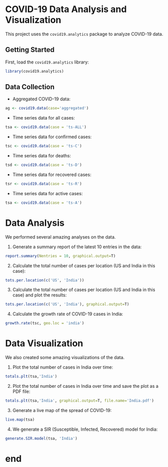 # COVID-19 Data Analysis and Visualization 

This project uses the `covid19.analytics` package to analyze COVID-19 data.

## Getting Started

First, load the `covid19.analytics` library:

```r
library(covid19.analytics)
```

## Data Collection

* Aggregated COVID-19 data:

```r
ag <- covid19.data(case='aggregated')
```

* Time series data for all cases:

```r
tsa <- covid19.data(case = 'ts-ALL')
```

* Time series data for confirmed cases:

```r
tsc <- covid19.data(case = 'ts-C')
```

* Time series data for deaths:

```r
tsd <- covid19.data(case = 'ts-D')
```

* Time series data for recovered cases:

```r
tsr <- covid19.data(case = 'ts-R')
```

* Time series data for active cases:

```r
tsa <- covid19.data(case = 'ts-A')
```

# Data Analysis

We performed several amazing analyses on the data.

1. Generate a summary report of the latest  10 entries in the data:
   
```r
report.summary(Nentries = 10, graphical.output=T)
```

2. Calculate the total number of cases per location (US and India in this case):

```r
tots.per.location(c('US', 'India'))
```

3. Calculate the total number of cases per location (US and India in this case) and plot the results:

```r
tots.per.location(c('US', 'India'), graphical.output=T)
```

4. Calculate the growth rate of COVID-19 cases in India:

```r
growth.rate(tsc, geo.loc = 'india')
```


# Data Visualization

We also created some amazing visualizations of the data.

1. Plot the total number of cases in India over time:
    
```r
totals.plt(tsa,'India')
```

2. Plot the total number of cases in India over time and save the plot as a PDF file:

```r
totals.plt(tsa,'India', graphical.output=T, file.name='India.pdf')
```

3. Generate a live map of the spread of COVID-19:
   
```r
live.map(tsa)
```

4. We generate a SIR (Susceptible, Infected, Recovered) model for India:

```r
generate.SIR.model(tsa, 'India')
```
# end
